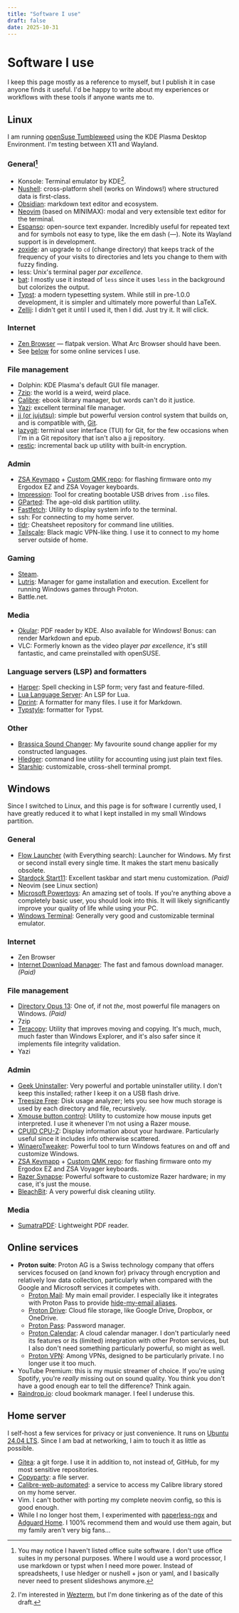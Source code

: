 ```yaml
---
title: "Software I use"
draft: false
date: 2025-10-31
---
```


# Software I use

I keep this page mostly as a reference to myself,
but I publish it in case anyone finds it useful.
I'd be happy to write 
about my experiences or workflows with these tools
if anyone wants me to.

## Linux

I am running [openSuse Tumbleweed](get.opensuse.org/tumbleweed/)
using the KDE Plasma Desktop Environment.
I'm testing between X11 and Wayland.

### General[^1]

- Konsole: Terminal emulator by KDE[^2].
- [Nushell](https://www.nushell.sh/): cross-platform shell (works on Windows!) where structured data is first-class.
- [Obsidian](https://obsidian.md/): markdown text editor and ecosystem.
- [Neovim](https://neovim.io/) (based on MINIMAX): modal and very extensible text editor for the terminal.
- [Espanso](https://espanso.org/): open-source text expander. Incredibly useful for repeated text and for symbols not easy to type, like the em dash (—). Note its Wayland support is in development.
- [zoxide](https://github.com/ajeetdsouza/zoxide): an upgrade to `cd` (change directory) that keeps track of the frequency of your visits to directories and lets you change to them with fuzzy finding.
- less: Unix's terminal pager _par excellence_.
- [bat](https://github.com/sharkdp/bat): I mostly use it instead of `less` since it uses `less` in the background but colorizes the output.
- [Typst](https://typst.app/): a modern typesetting system. While still in pre-1.0.0 development, it is simpler and ultimately more powerful than LaTeX.
- [Zellij](https://github.com/zellij-org/zellij): I didn't get it until I used it, then I did. Just try it. It will click.

[^1]: You may notice I haven't listed office suite software. 
I don't use office suites in my personal purposes.
Where I would use a word processor,
I use markdown or typst when I need more power.
Instead of spreadsheets, I use hledger or nushell + json or yaml,
and I basically never need to present slideshows anymore. 

[^2]: I'm interested in [Wezterm](https://wezterm.org/index.html), but I'm done tinkering as of the date of this draft.

### Internet

- [Zen Browser](https://zen-browser.app/) — flatpak version. What Arc Browser should have been.
- See [below](#online-services) for some online services I use.

### File management

- Dolphin: KDE Plasma's default GUI file manager.
- [7zip](https://www.7-zip.org/): the world is a weird, weird place.
- [Calibre](https://calibre-ebook.com/): ebook library manager, but words can't do it justice.
- [Yazi](https://yazi-rs.github.io/): excellent terminal file manager.
- [jj (or jujutsu)](https://github.com/jj-vcs/jj): simple but powerful version control system that builds on, and is compatible with, [Git](https://git-scm.com/).
- [lazygit](https://github.com/jesseduffield/lazygit): terminal user interface (TUI) for Git, for the few occasions when I'm in a Git repository that isn't also a jj repository.
- [restic](https://restic.net/): incremental back up utility with built-in encryption.

### Admin

- [ZSA Keymapp](https://www.zsa.io/flash) + [Custom QMK repo](https://blog.zsa.io/oryx-custom-qmk-features/): for flashing firmware onto my Ergodox EZ and ZSA Voyager keyboards.
- [Impression](https://apps.gnome.org/Impression/): Tool for creating bootable USB drives from `.iso` files.
- [GParted](https://gparted.org/): The age-old disk partition utility.
- [Fastfetch](https://github.com/fastfetch-cli/fastfetch): Utility to display system info to the terminal.
- ssh: For connecting to my home server.
- [tldr](https://github.com/tldr-pages/tldr): Cheatsheet repository for command line utilities.
- [Tailscale](https://tailscale.com/): Black magic VPN-like thing. I use it to connect to my home server outside of home.

### Gaming

- [Steam](https://store.steampowered.com/).
- [Lutris](https://lutris.net/): Manager for game installation and execution. Excellent for running Windows games through Proton.
- Battle.net.

### Media

- [Okular](https://okular.kde.org/): PDF reader by KDE. Also available for Windows! Bonus: can render Markdown and epub.
- VLC: Formerly known as the video player _par excellence_, it's still fantastic, and came preinstalled with openSUSE.

### Language servers (LSP) and formatters

- [Harper](https://writewithharper.com/docs/integrations/language-server): Spell checking in LSP form; very fast and feature-filled.
- [Lua Language Server](https://github.com/LuaLS/lua-language-server): An LSP for Lua. 
- [Dprint](https://dprint.dev/): A formatter for many files. I use it for Markdown.
- [Typstyle](https://github.com/typstyle-rs/typstyle): formatter for Typst.

### Other

- [Brassica Sound Changer](https://github.com/bradrn/brassica): My favourite sound change applier for my constructed languages.
- [Hledger](https://hledger.org/): command line utility for accounting using just plain text files.
- [Starship](https://starship.rs/): customizable, cross-shell terminal prompt.

## Windows

Since I switched to Linux, 
and this page is for software I currently used,
I have greatly reduced it to what I kept installed in my small Windows partition.

### General

- [Flow Launcher](https://www.flowlauncher.com/) (with Everything search): Launcher for Windows. My first or second install every single time. It makes the start menu basically obsolete.
- [Stardock Start11](https://www.stardock.com/products/start11/): Excellent taskbar and start menu customization. _(Paid)_
- Neovim (see Linux section)
- [Microsoft Powertoys](https://learn.microsoft.com/en-us/windows/powertoys/): An amazing set of tools. If you're anything above a completely basic user, you should look into this. It will likely significantly improve your quality of life while using your PC.
- [Windows Terminal](https://github.com/microsoft/terminal): Generally very good and customizable terminal emulator.

### Internet

- Zen Browser
- [Internet Download Manager](https://www.internetdownloadmanager.com/): The fast and famous download manager. _(Paid)_

### File management

- [Directory Opus 13](https://www.gpsoft.com.au/): One of, if not _the_, most powerful file managers on Windows. _(Paid)_
- 7zip
- [Teracopy](https://www.codesector.com/teracopy): Utility that improves moving and copying. It's much, much, much faster than Windows Explorer, and it's also safer since it implements file integrity validation.
- Yazi

### Admin

- [Geek Uninstaller](https://geekuninstaller.com/): Very powerful and portable uninstaller utility. I don't keep this installed; rather I keep it on a USB flash drive.
- [Treesize Free](https://www.jam-software.com/treesize): Disk usage analyzer; lets you see how much storage is used by each directory and file, recursively.
- [Xmouse button control](https://x-mousebuttoncontrol.com/): Utility to customize how mouse inputs get interpreted. I use it whenever I'm not using a Razer mouse.
- [CPUID CPU-Z](https://www.cpuid.com/softwares/cpu-z.html): Display information about your hardware. Particularly useful since it includes info otherwise scattered.
- [WinaeroTweaker](https://winaerotweaker.com/): Powerful tool to turn Windows features on and off and customize Windows.
- [ZSA Keymapp](https://www.zsa.io/flash) + [Custom QMK repo](https://blog.zsa.io/oryx-custom-qmk-features/): for flashing firmware onto my Ergodox EZ and ZSA Voyager keyboards.
- [Razer Synapse](https://www.razer.com/synapse-4): Powerful software to customize Razer hardware; in my case, it's just the mouse.
- [BleachBit](https://www.bleachbit.org/): A very powerful disk cleaning utility.

### Media

- [SumatraPDF](https://www.sumatrapdfreader.org/free-pdf-reader): Lightweight PDF reader. 

## Online services

- **Proton suite**: Proton AG is a Swiss technology company that offers services focused on (and known for) privacy through encryption and relatively low data collection, particularly when compared with the Google and Microsoft services it competes with.
    - [Proton Mail](https://proton.me/mail): My main email provider. I especially like it integrates with Proton Pass to provide [hide-my-email aliases](https://proton.me/pass/aliases).
    - [Proton Drive](https://proton.me/drive): Cloud file storage, like Google Drive, Dropbox, or OneDrive.
    - [Proton Pass](https://proton.me/pass): Password manager.
    - [Proton Calendar](https://proton.me/calendar): A cloud calendar manager. I don't particularly need its features or its (limited) integration with other Proton services, but I also don't need something particularly powerful, so might as well.
    - [Proton VPN](https://protonvpn.com/): Among VPNs, designed to be particularly private. I no longer use it too much.
- YouTube Premium: this is my music streamer of choice. If you're using Spotify, you're _really_ missing out on sound quality. You think you don't have a good enough ear to tell the difference? Think again.
- [Raindrop.io](https://raindrop.io/): cloud bookmark manager. I feel I underuse this.

<!-- ## iOS -->
<!---->
<!-- - ... -->

## Home server

I self-host a few services for privacy or just convenience. 
It runs on [Ubuntu 24.04 LTS](https://ubuntu.com/download/desktop).
Since I am bad at networking, 
I aim to touch it as little as possible.

- [Gitea](https://about.gitea.com/products/gitea/): a git forge. I use it in addition to, not instead of, GitHub, for my most sensitive repositories.
- [Copyparty](https://github.com/9001/copyparty): a file server.
- [Calibre-web-automated](https://github.com/crocodilestick/Calibre-Web-Automated): a service to access my Calibre library stored on my home server.
- Vim. I can't bother with porting my complete neovim config, so this is good enough.
- While I no longer host them, I experimented with [paperless-ngx](https://docs.paperless-ngx.com/) and [Adguard Home](https://adguard.com/en/adguard-home/overview.html). I 100% recommend them and would use them again, but my family aren't very big fans…
